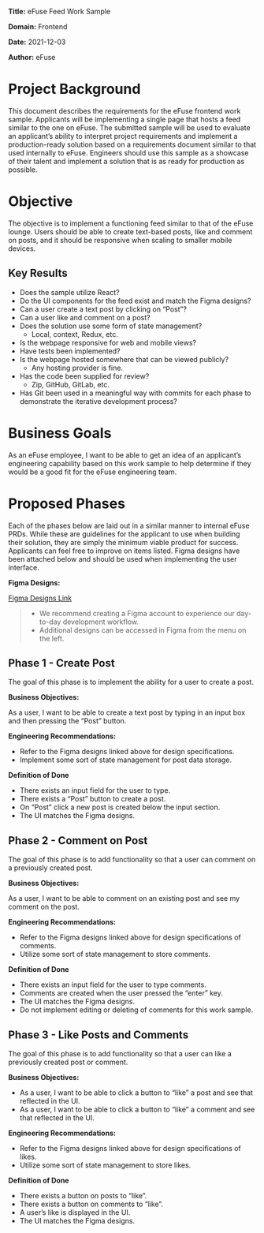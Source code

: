 **Title:** eFuse Feed Work Sample

**Domain:** Frontend

**Date:** 2021-12-03

**Author:** eFuse

# Project Background

This document describes the requirements for the eFuse frontend work sample. Applicants will be implementing a single page that hosts a feed similar to the one on eFuse. The submitted sample will be used to evaluate an applicant’s ability to interpret project requirements and implement a production-ready solution based on a requirements document similar to that used internally to eFuse. Engineers should use this sample as a showcase of their talent and implement a solution that is as ready for production as possible.

# Objective

The objective is to implement a functioning feed similar to that of the eFuse lounge. Users should be able to create text-based posts, like and comment on posts, and it should be responsive when scaling to smaller mobile devices.

## Key Results

* Does the sample utilize React?
* Do the UI components for the feed exist and match the Figma designs?
* Can a user create a text post by clicking on “Post”?
* Can a user like and comment on a post?
* Does the solution use some form of state management?
  * Local, context, Redux, etc.
* Is the webpage responsive for web and mobile views?
* Have tests been implemented?
* Is the webpage hosted somewhere that can be viewed publicly?
  * Any hosting provider is fine.
* Has the code been supplied for review?
  * Zip, GitHub, GitLab, etc.
* Has Git been used in a meaningful way with commits for each phase to demonstrate the iterative development process?

# Business Goals

As an eFuse employee, I want to be able to get an idea of an applicant’s engineering capability based on this work sample to help determine if they would be a good fit for the eFuse engineering team.

# Proposed Phases

Each of the phases below are laid out in a similar manner to internal eFuse PRDs. While these are guidelines for the applicant to use when building their solution, they are simply the minimum viable product for success. Applicants can feel free to improve on items listed. Figma designs have been attached below and should be used when implementing the user interface.

**Figma Designs:**

[Figma Designs Link](https://www.figma.com/file/NgDSMM4qGcvNvufSi3wtmJ/eFuse-Work-Sample?node-id=0%3A1)
> - We recommend creating a Figma account to experience our day-to-day development workflow.
> - Additional designs can be accessed in Figma from the menu on the left.

## Phase 1 - Create Post

The goal of this phase is to implement the ability for a user to create a post.

**Business Objectives:**

As a user, I want to be able to create a text post by typing in an input box and then pressing the “Post” button.

**Engineering Recommendations:**

* Refer to the Figma designs linked above for design specifications.
* Implement some sort of state management for post data storage.

**Definition of Done**

* There exists an input field for the user to type.
* There exists a “Post” button to create a post.
* On “Post” click a new post is created below the input section.
* The UI matches the Figma designs.

## Phase 2 - Comment on Post
The goal of this phase is to add functionality so that a user can comment on a previously created post.

**Business Objectives:**

As a user, I want to be able to comment on an existing post and see my comment on the post.

**Engineering Recommendations:**

* Refer to the Figma designs linked above for design specifications of comments.
* Utilize some sort of state management to store comments.

**Definition of Done**

* There exists an input field for the user to type comments.
* Comments are created when the user pressed the “enter” key.
* The UI matches the Figma designs.
* Do not implement editing or deleting of comments for this work sample.

## Phase 3 - Like Posts and Comments

The goal of this phase is to add functionality so that a user can like a previously created post or comment.

**Business Objectives:**

* As a user, I want to be able to click a button to “like” a post and see that reflected in the UI.
* As a user, I want to be able to click a button to “like” a comment and see that reflected in the UI.

**Engineering Recommendations:**

* Refer to the Figma designs linked above for design specifications of likes.
* Utilize some sort of state management to store likes.

**Definition of Done**

* There exists a button on posts to “like”.
* There exists a button on comments to “like”.
* A user’s like is displayed in the UI.
* The UI matches the Figma designs.
